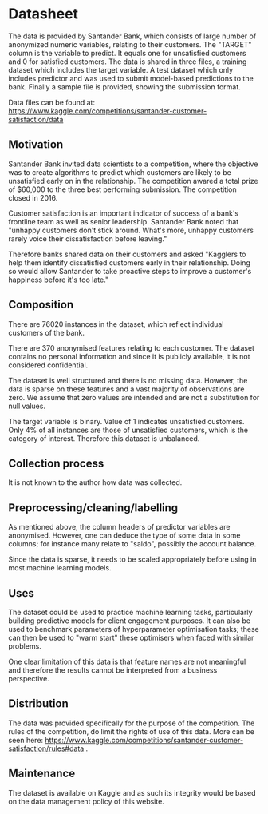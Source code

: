 # Datasheet

The data is provided by Santander Bank, which consists of large number of anonymized numeric variables, relating to their customers. The "TARGET" column is the variable to predict. It equals one for unsatisfied customers and 0 for satisfied customers. The data is shared in three files, a training dataset which includes the target variable. A test dataset which only includes predictor and was used to submit model-based predictions to the bank. Finally a sample file is provided, showing the submission format. 

Data files can be found at: https://www.kaggle.com/competitions/santander-customer-satisfaction/data
 

## Motivation

Santander Bank invited data scientists to a competition, where the objective was to create algorithms to predict which customers are likely to be unsatisfied early on in the relationship. The competition awared a total prize of $60,000 to the three best performing submission. The competition closed in 2016.

Customer satisfaction is an important indicator of success of a bank's frontline team as well as senior leadership. Santander Bank noted that "unhappy customers don't stick around. What's more, unhappy customers rarely voice their dissatisfaction before leaving." 

Therefore banks shared data on their customers and asked "Kagglers to help them identify dissatisfied customers early in their relationship. Doing so would allow Santander to take proactive steps to improve a customer's happiness before it's too late."


 
## Composition

There are 76020 instances in the dataset, which reflect individual customers of the bank. 

There are 370 anonymised features relating to each customer. The dataset contains no personal information and since it is publicly available, it is not considered confidential. 

The dataset is well structured and there is no missing data. However, the data is sparse on these features and a vast majority of observations are zero. We assume that zero values are intended and are not a substitution for null values.

The target variable is binary. Value of 1 indicates unsatisfied customers. Only 4% of all instances are those of unsatisfied customers, which is the category of interest. Therefore this dataset is unbalanced. 


## Collection process

It is not known to the author how data was collected.


## Preprocessing/cleaning/labelling

As mentioned above, the column headers of predictor variables are anonymised. However, one can deduce the type of some data in some columns; for instance many relate to "saldo", possibly the account balance. 

Since the data is sparse, it needs to be scaled appropriately before using in most machine learning models.  


## Uses

The dataset could be used to practice machine learning tasks, particularly building predictive models for client engagement purposes. It can also be used to benchmark parameters of hyperparameter optimisation tasks; these can then be used to "warm start" these optimisers when faced with similar problems. 

One clear limitation of this data is that feature names are not meaningful and therefore the results cannot be interpreted from a business perspective. 


## Distribution

The data was provided specifically for the purpose of the competition. The rules of the competition, do limit the rights of use of this data. More can be seen here: https://www.kaggle.com/competitions/santander-customer-satisfaction/rules#data . 
 

## Maintenance

The dataset is available on Kaggle and as such its integrity would be based on the data management policy of this website.

